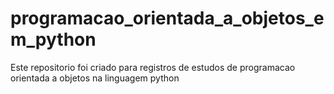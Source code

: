 # programacao_orientada_a_objetos_em_python
Este repositorio foi criado para registros de estudos de programacao orientada a objetos na linguagem python
